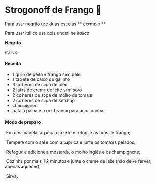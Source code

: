 # Strogonoff de Frango :chicken:

Para usar negrito use duas estrelas ** exemplo **

Para usar itálico use dois underline _italico_

**Negrito**

_Itálico_



#### Receita ####

* 1 quilo de peito e frango sem pele
* 1 tablete de caldo de galinho
* 3 colheres de sopa de óleo
* 2 latas de creme de leite sem soro
* 2 colheres de sopa de molho de tomate
* 2 colheres de sopa de ketchup
* champignon
* batata palha e arroz branco para acompanhar



#### Modo de preparo ####

​	Em uma panela, aqueça o azeite e refogue as tiras de frango;

​	Tempere com o sal e com a páprica e junte os tomates pelados;

​	Refogue e adicione a mostarda, o molho inglês e os champignons;

​	Cozinhe por mais 1-2 minutos e junte o creme de leite (não deixe ferver, apenas aquecer);

​	Sirva.

